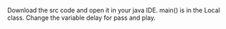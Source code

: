 Download the src code and open it in your java IDE.
main() is in the Local class.
Change the variable delay for pass and play.
